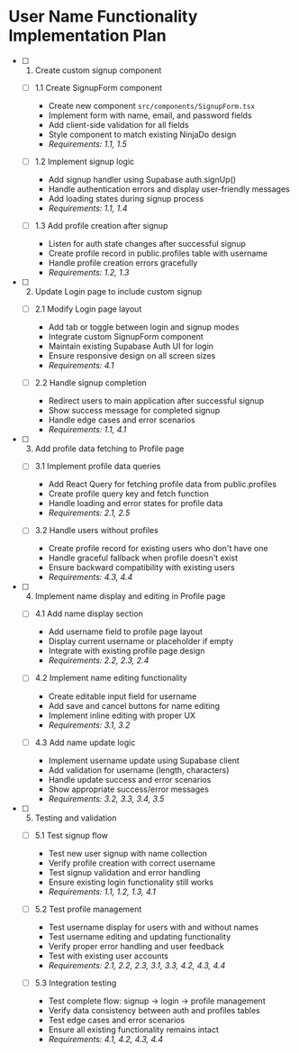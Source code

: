 # User Name Functionality Implementation Plan

- [ ] 1. Create custom signup component
  - [ ] 1.1 Create SignupForm component
    - Create new component `src/components/SignupForm.tsx`
    - Implement form with name, email, and password fields
    - Add client-side validation for all fields
    - Style component to match existing NinjaDo design
    - _Requirements: 1.1, 1.5_

  - [ ] 1.2 Implement signup logic
    - Add signup handler using Supabase auth.signUp()
    - Handle authentication errors and display user-friendly messages
    - Add loading states during signup process
    - _Requirements: 1.1, 1.4_

  - [ ] 1.3 Add profile creation after signup
    - Listen for auth state changes after successful signup
    - Create profile record in public.profiles table with username
    - Handle profile creation errors gracefully
    - _Requirements: 1.2, 1.3_

- [ ] 2. Update Login page to include custom signup
  - [ ] 2.1 Modify Login page layout
    - Add tab or toggle between login and signup modes
    - Integrate custom SignupForm component
    - Maintain existing Supabase Auth UI for login
    - Ensure responsive design on all screen sizes
    - _Requirements: 4.1_

  - [ ] 2.2 Handle signup completion
    - Redirect users to main application after successful signup
    - Show success message for completed signup
    - Handle edge cases and error scenarios
    - _Requirements: 1.1, 4.1_

- [ ] 3. Add profile data fetching to Profile page
  - [ ] 3.1 Implement profile data queries
    - Add React Query for fetching profile data from public.profiles
    - Create profile query key and fetch function
    - Handle loading and error states for profile data
    - _Requirements: 2.1, 2.5_

  - [ ] 3.2 Handle users without profiles
    - Create profile record for existing users who don't have one
    - Handle graceful fallback when profile doesn't exist
    - Ensure backward compatibility with existing users
    - _Requirements: 4.3, 4.4_

- [ ] 4. Implement name display and editing in Profile page
  - [ ] 4.1 Add name display section
    - Add username field to profile page layout
    - Display current username or placeholder if empty
    - Integrate with existing profile page design
    - _Requirements: 2.2, 2.3, 2.4_

  - [ ] 4.2 Implement name editing functionality
    - Create editable input field for username
    - Add save and cancel buttons for name editing
    - Implement inline editing with proper UX
    - _Requirements: 3.1, 3.2_

  - [ ] 4.3 Add name update logic
    - Implement username update using Supabase client
    - Add validation for username (length, characters)
    - Handle update success and error scenarios
    - Show appropriate success/error messages
    - _Requirements: 3.2, 3.3, 3.4, 3.5_

- [ ] 5. Testing and validation
  - [ ] 5.1 Test signup flow
    - Test new user signup with name collection
    - Verify profile creation with correct username
    - Test signup validation and error handling
    - Ensure existing login functionality still works
    - _Requirements: 1.1, 1.2, 1.3, 4.1_

  - [ ] 5.2 Test profile management
    - Test username display for users with and without names
    - Test username editing and updating functionality
    - Verify proper error handling and user feedback
    - Test with existing user accounts
    - _Requirements: 2.1, 2.2, 2.3, 3.1, 3.3, 4.2, 4.3, 4.4_

  - [ ] 5.3 Integration testing
    - Test complete flow: signup → login → profile management
    - Verify data consistency between auth and profiles tables
    - Test edge cases and error scenarios
    - Ensure all existing functionality remains intact
    - _Requirements: 4.1, 4.2, 4.3, 4.4_